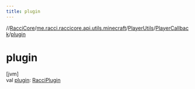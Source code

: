```yaml
---
title: plugin
---
```

//[RacciCore](../../../../index.html)/[me.racci.raccicore.api.utils.minecraft](../../index.html)/[PlayerUtils](../index.html)/[PlayerCallback](index.html)/[plugin](plugin.html)



# plugin



[jvm]\
val [plugin](plugin.html): [RacciPlugin](../../../me.racci.raccicore.api.plugin/-racci-plugin/index.html)




